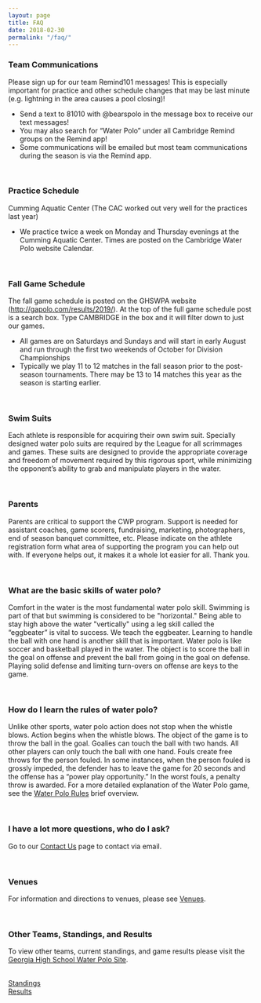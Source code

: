 ```yaml
---
layout: page
title: FAQ
date: 2018-02-30
permalink: "/faq/"
---
```


### Team Communications
Please sign up for our team Remind101 messages! This is especially important for practice and other schedule changes that may be last minute (e.g. lightning in the area causes a pool closing)!
- Send a text to 81010 with @bearspolo in the message box to receive our text messages!
- You may also search for “Water Polo” under all Cambridge Remind groups on the Remind app!
- Some communications will be emailed but most team communications during the season is via the Remind app.

<br>

### Practice Schedule
Cumming Aquatic Center (The CAC worked out very well for the practices last year)
- We practice twice a week on Monday and Thursday evenings at the Cumming Aquatic Center.  Times are posted on the Cambridge Water Polo website Calendar.

<br>

### Fall Game Schedule
The fall game schedule is posted on the GHSWPA website (http://gapolo.com/results/2019/).  At the top of the full game schedule post is a search box.  Type CAMBRIDGE in the box and it will filter down to just our games.
- All games are on Saturdays and Sundays and will start in early August and run through the first two weekends of October for Division Championships
- Typically we play 11 to 12 matches in the fall season prior to the post-season tournaments.  There may be 13 to 14 matches this year as the season is starting earlier.

<br>

### Swim Suits
Each athlete is responsible for acquiring their own swim suit.  Specially designed water polo suits are required by the League for all scrimmages and games. These suits are designed to provide the appropriate coverage and freedom of movement required by this rigorous sport, while minimizing the opponent’s ability to grab and manipulate players in the water.

<br>

### Parents
Parents are critical to support the CWP program.  Support is needed for assistant coaches, game scorers, fundraising, marketing, photographers, end of season banquet committee, etc.  Please indicate on the athlete registration form what area of supporting the program you can help out with.  If everyone helps out, it makes it a whole lot easier for all.  Thank you.

<br>

### What are the basic skills of water polo?
Comfort in the water is the most fundamental water polo skill.  Swimming is part of that but swimming is considered to be "horizontal."   Being able to stay high above the water "vertically" using a leg skill called the “eggbeater” is vital to success.  We teach the eggbeater.  Learning to handle the ball with one hand is another skill that is important.   Water polo is like soccer and basketball played in the water.  The object is to score the ball in the goal on offense and prevent the ball from going in the goal on defense.  Playing solid defense and limiting turn-overs on offense are keys to the game.

<br>

### How do I learn the rules of water polo?
Unlike other sports, water polo action does not stop when the whistle blows.  Action begins when the whistle blows.  The object of the game is to throw the ball in the goal.  Goalies can touch the ball with two hands.  All other players can only touch the ball with one hand.   Fouls create free throws for the person fouled.  In some instances, when the person fouled is grossly impeded, the defender has to leave the game for 20 seconds and the offense has a “power play opportunity.”  In the worst fouls, a penalty throw is awarded.   For a more detailed explanation of the Water Polo game, see the [Water Polo Rules](/forms/rules/) brief overview.

<br>

### I have a lot more questions, who do I ask?
Go to our [Contact Us](/contact) page to contact via email.

<br>

### Venues
For information and directions to venues, please see [Venues](/about/venues).

<br>

### Other Teams, Standings, and Results
To view other teams, current standings, and game results please visit the [Georgia High School Water Polo Site]().
<br><br>
<div class="row">
<div class="col-md-3 mb-2">
<a href="http://www.gapolo.com/standings/" class="btn btn-light active w-100 p-10" role="button" aria-pressed="true">Standings</a>
</div>

<div class="col-md-3 mb-2">
<a href="http://www.gapolo.com/results/2019/" class="btn btn-light active w-100" role="button" aria-pressed="true">Results</a>
</div>
</div>
